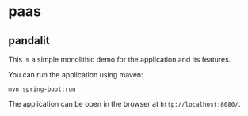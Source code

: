 # paas

## pandalit

This is a simple monolithic demo for the application and its features.

You can run the application using maven:
```
mvn spring-boot:run
```

The application can be open in the browser at `http://localhost:8080/`.
